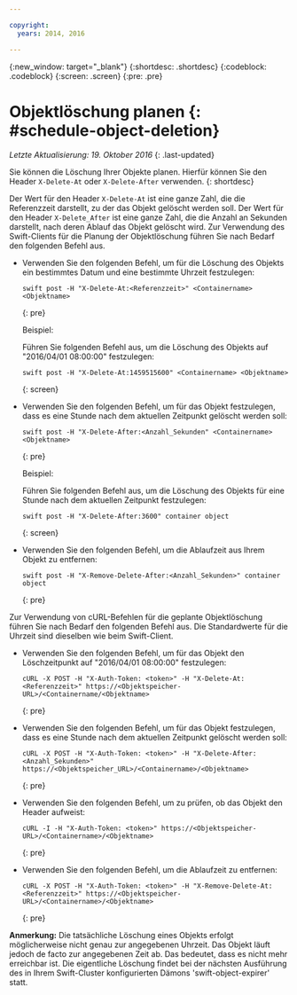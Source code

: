 ```yaml
---

copyright:
  years: 2014, 2016

---
```

{:new_window: target="_blank"}
{:shortdesc: .shortdesc}
{:codeblock: .codeblock}
{:screen: .screen}
{:pre: .pre}


# Objektlöschung planen {: #schedule-object-deletion}
*Letzte Aktualisierung: 19. Oktober 2016*
{: .last-updated}

Sie können die Löschung Ihrer Objekte planen. Hierfür können Sie den Header `X-Delete-At` oder `X-Delete-After` verwenden.
{: shortdesc}

Der Wert für den Header `X-Delete-At` ist eine ganze Zahl, die die Referenzzeit darstellt, zu der das Objekt gelöscht werden soll. Der Wert für den Header `X-Delete_After` ist eine ganze Zahl, die die Anzahl an Sekunden darstellt, nach deren Ablauf das Objekt gelöscht wird. Zur Verwendung des Swift-Clients für die Planung der Objektlöschung führen Sie nach Bedarf den folgenden Befehl aus.

* Verwenden Sie den folgenden Befehl, um für die Löschung des Objekts ein bestimmtes Datum und eine bestimmte Uhrzeit festzulegen:
    
    ```
    swift post -H "X-Delete-At:<Referenzzeit>" <Containername> <Objektname>
    ```
    {: pre}
    
    Beispiel:
    
    Führen Sie folgenden Befehl aus, um die Löschung des Objekts auf "2016/04/01 08:00:00" festzulegen:
    
    ```
    swift post -H "X-Delete-At:1459515600" <Containername> <Objektname>
    ```
    {: screen}
* Verwenden Sie den folgenden Befehl, um für das Objekt festzulegen, dass es eine Stunde nach dem aktuellen Zeitpunkt gelöscht werden soll:
    
    ```
    swift post -H "X-Delete-After:<Anzahl_Sekunden" <Containername> <Objektname>
    ```
    {: pre}
    
    Beispiel:
    
    Führen Sie folgenden Befehl aus, um die Löschung des Objekts für eine Stunde nach dem aktuellen Zeitpunkt festzulegen:
    
    ```
    swift post -H "X-Delete-After:3600" container object
    ```
    {: screen}
* Verwenden Sie den folgenden Befehl, um die Ablaufzeit aus Ihrem Objekt zu entfernen:
    
    ```
    swift post -H "X-Remove-Delete-After:<Anzahl_Sekunden>" container object
    ```
    {: pre}

Zur Verwendung von cURL-Befehlen für die geplante Objektlöschung führen Sie nach Bedarf den folgenden Befehl aus. Die Standardwerte für die Uhrzeit sind dieselben wie beim Swift-Client.

* Verwenden Sie den folgenden Befehl, um für das Objekt den Löschzeitpunkt auf "2016/04/01 08:00:00" festzulegen:
   
   ```
   cURL -X POST -H "X-Auth-Token: <token>" -H "X-Delete-At:<Referenzzeit>" https://<Objektspeicher-URL>/<Containername/<Objektname>
    ```
    {: pre}
    
* Verwenden Sie den folgenden Befehl, um für das Objekt festzulegen, dass es eine Stunde nach dem aktuellen Zeitpunkt gelöscht werden soll:
    
    ```
    cURL -X POST -H "X-Auth-Token: <token>" -H "X-Delete-After:<Anzahl_Sekunden>" https://<Objektspeicher_URL>/<Containername>/<Objektname>
    ```
    {: pre}
    
* Verwenden Sie den folgenden Befehl, um zu prüfen, ob das Objekt den Header aufweist:
    ```
    cURL -I -H "X-Auth-Token: <token>" https://<Objektspeicher-URL>/<Containername>/<Objektname>
    ```
    {: pre}
    
* Verwenden Sie den folgenden Befehl, um die Ablaufzeit zu entfernen:
    
    ```
    cURL -X POST -H "X-Auth-Token: <token>" -H "X-Remove-Delete-At:<Referenzzeit>" https://<Objektspeicher-URL>/<Containername>/<Objektname>
    ```
    {: pre}

**Anmerkung:** Die tatsächliche Löschung eines Objekts erfolgt möglicherweise nicht genau zur angegebenen Uhrzeit. Das Objekt läuft jedoch de facto zur angegebenen Zeit ab. Das bedeutet, dass es nicht mehr erreichbar ist. Die eigentliche Löschung findet bei der nächsten Ausführung des in Ihrem Swift-Cluster konfigurierten Dämons 'swift-object-expirer' statt.
